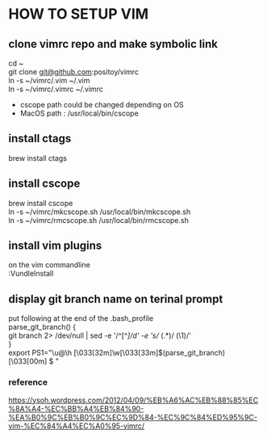 # HOW TO SETUP VIM

## clone vimrc repo and make symbolic link
cd ~  
git clone git@github.com:positoy/vimrc  
ln -s ~/vimrc/.vim ~/.vim  
ln -s ~/vimrc/.vimrc ~/.vimrc  
* cscope path could be changed depending on OS  
* MacOS path : /usr/local/bin/cscope  

## install ctags
brew install ctags  

## install cscope
brew install cscope  
ln -s ~/vimrc/mkcscope.sh /usr/local/bin/mkcscope.sh  
ln -s ~/vimrc/rmcscope.sh /usr/local/bin/rmcscope.sh  

## install vim plugins
on the vim commandline  
:VundleInstall  

## display git branch name on terinal prompt
put following at the end of the .bash_profile  
parse_git_branch() {  
    git branch 2> /dev/null | sed -e '/^[^*]/d' -e 's/* \(.*\)/ (\1)/'  
}  
export PS1="\u@\h \[\033[32m\]\w\[\033[33m\]\$(parse_git_branch)\[\033[00m\] $ "  

### reference
https://ysoh.wordpress.com/2012/04/09/%EB%A6%AC%EB%88%85%EC%8A%A4-%EC%BB%A4%EB%84%90-%EA%B0%9C%EB%B0%9C%EC%9D%84-%EC%9C%84%ED%95%9C-vim-%EC%84%A4%EC%A0%95-vimrc/  

